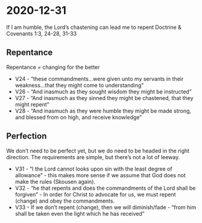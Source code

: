 # 2020-12-31

If I am humble, the Lord’s chastening can lead me to repent
Doctrine & Covenants 1:3, 24-28, 31-33

## Repentance

Repentance = changing for the better

* V24 - “these commandments...were given unto my servants in their weakness...that they might come to understanding”
* V26 - “And inasmuch as they sought wisdom they might be instructed”
* V27 - “And inasmuch as they sinned they might be chastened, that they might repent”
* V28 - “And inasmuch as they were humble they might be made strong, and blessed from on high, and receive knowledge”

## Perfection

We don’t need to be perfect yet, but we do need to be headed in the right direction.  The requirements are simple, but there’s not a lot of leeway.

* V31 - “I the Lord cannot looks upon sin with the least degree of allowance” - this makes more sense if we assume that God does not make the rules (Skousen again).
* V32 - “he that repents and does the commandments of the Lord shall be forgiven” - In order for Christ to advocate for us, we must repent (change) and obey the commandments.
* V33 - If we don’t repent (change), then we will diminish/fade - “from him shall be taken even the light which he has received”
